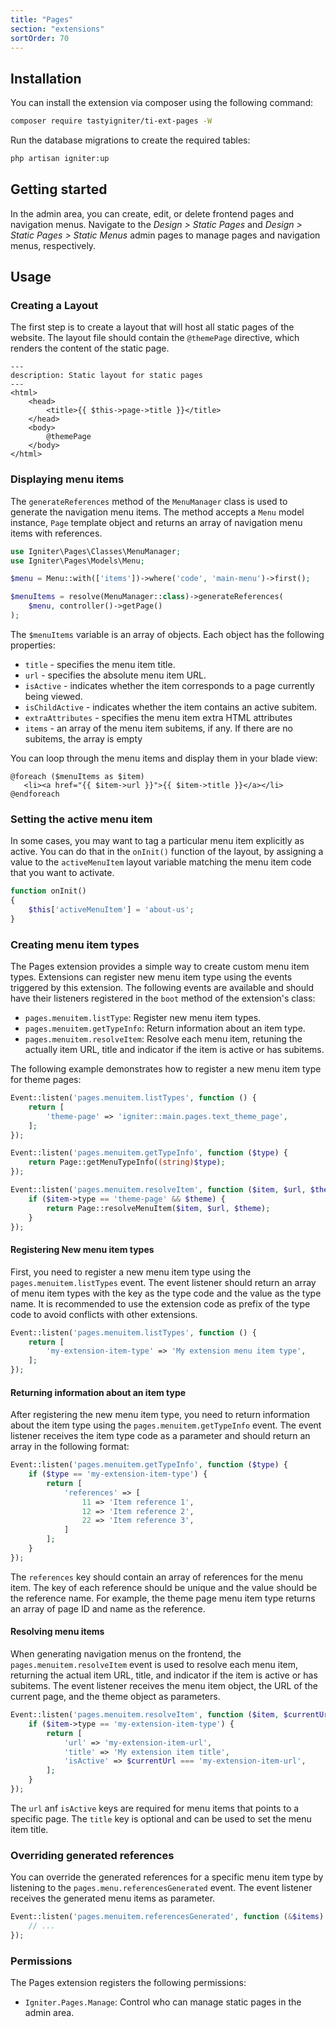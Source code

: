 ```yaml
---
title: "Pages"
section: "extensions"
sortOrder: 70
---
```


## Installation

You can install the extension via composer using the following command:

```bash
composer require tastyigniter/ti-ext-pages -W
```

Run the database migrations to create the required tables:
  
```bash
php artisan igniter:up
```

## Getting started

In the admin area, you can create, edit, or delete frontend pages and navigation menus. Navigate to the _Design > Static Pages_ and _Design > Static Pages > Static Menus_ admin pages to manage pages and navigation menus, respectively.

## Usage

### Creating a Layout

The first step is to create a layout that will host all static pages of the website. The layout file should contain the `@themePage` directive, which renders the content of the static page.

```blade
---
description: Static layout for static pages
---
<html>
    <head>
        <title>{{ $this->page->title }}</title>
    </head>
    <body>
        @themePage
    </body>
</html>
```

### Displaying menu items

The `generateReferences` method of the `MenuManager` class is used to generate the navigation menu items. The method accepts a `Menu` model instance, `Page` template object and returns an array of navigation menu items with references.

```php
use Igniter\Pages\Classes\MenuManager;
use Igniter\Pages\Models\Menu;

$menu = Menu::with(['items'])->where('code', 'main-menu')->first();

$menuItems = resolve(MenuManager::class)->generateReferences(
    $menu, controller()->getPage()
);
```

The `$menuItems` variable is an array of objects. Each object has the following properties:

- `title` - specifies the menu item title.
- `url` - specifies the absolute menu item URL.
- `isActive` - indicates whether the item corresponds to a page currently being viewed.
- `isChildActive` - indicates whether the item contains an active subitem.
- `extraAttributes` - specifies the menu item extra HTML attributes
- `items` - an array of the menu item subitems, if any. If there are no subitems, the array is empty

You can loop through the menu items and display them in your blade view:

```blade
@foreach ($menuItems as $item)
   <li><a href="{{ $item->url }}">{{ $item->title }}</a></li>
@endforeach
```

### Setting the active menu item

In some cases, you may want to tag a particular menu item explicitly as active. You can do that in the `onInit()`
function of the layout, by assigning a value to the `activeMenuItem` layout variable matching the menu item code that you
want to activate.

```php
function onInit()
{
    $this['activeMenuItem'] = 'about-us';
}
```

### Creating menu item types

The Pages extension provides a simple way to create custom menu item types. Extensions can register new menu item type using the events triggered by this extension. The following events are available and should have their listeners registered in the `boot` method of the extension's class:

- `pages.menuitem.listType`: Register new menu item types.
- `pages.menuitem.getTypeInfo`: Return information about an item type.
- `pages.menuitem.resolveItem`: Resolve each menu item, retuning the actually item URL, title and indicator if the item is active or has subitems.

The following example demonstrates how to register a new menu item type for theme pages:

```php
Event::listen('pages.menuitem.listTypes', function () {
    return [
        'theme-page' => 'igniter::main.pages.text_theme_page',
    ];
});

Event::listen('pages.menuitem.getTypeInfo', function ($type) {
    return Page::getMenuTypeInfo((string)$type);
});

Event::listen('pages.menuitem.resolveItem', function ($item, $url, $theme) {
    if ($item->type == 'theme-page' && $theme) {
        return Page::resolveMenuItem($item, $url, $theme);
    }
});
```

#### Registering New menu item types

First, you need to register a new menu item type using the `pages.menuitem.listTypes` event. The event listener should return an array of menu item types with the key as the type code and the value as the type name. It is recommended to use the extension code as prefix of the type code to avoid conflicts with other extensions.

```php
Event::listen('pages.menuitem.listTypes', function () {
    return [
        'my-extension-item-type' => 'My extension menu item type',
    ];
});
```

#### Returning information about an item type

After registering the new menu item type, you need to return information about the item type using the `pages.menuitem.getTypeInfo` event. The event listener receives the item type code as a parameter and should return an array in the following format:

```php
Event::listen('pages.menuitem.getTypeInfo', function ($type) {
    if ($type == 'my-extension-item-type') {
        return [
            'references' => [
                11 => 'Item reference 1',
                12 => 'Item reference 2',
                22 => 'Item reference 3',
            ]
        ];
    }
});
```

The `references` key should contain an array of references for the menu item. The key of each reference should be unique and the value should be the reference name. For example, the theme page menu item type returns an array of page ID and name as the reference.

#### Resolving menu items

When generating navigation menus on the frontend, the `pages.menuitem.resolveItem` event is used to resolve each menu item, returning the actual item URL, title, and indicator if the item is active or has subitems. The event listener receives the menu item object, the URL of the current page, and the theme object as parameters.

```php
Event::listen('pages.menuitem.resolveItem', function ($item, $currentUrl, $theme) {
    if ($item->type == 'my-extension-item-type') {
        return [
            'url' => 'my-extension-item-url',
            'title' => 'My extension item title',
            'isActive' => $currentUrl === 'my-extension-item-url',
        ];
    }
});
```

The `url` anf `isActive` keys are required for menu items that points to a specific page. The `title` key is optional and can be used to set the menu item title.

### Overriding generated references

You can override the generated references for a specific menu item type by listening to the `pages.menu.referencesGenerated` event. The event listener receives the generated menu items as parameter.

```php
Event::listen('pages.menuitem.referencesGenerated', function (&$items) {
    // ...
});
```

### Permissions

The Pages extension registers the following permissions:

- `Igniter.Pages.Manage`: Control who can manage static pages in the admin area.
